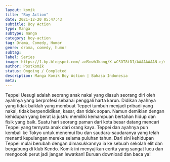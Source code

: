 ```yaml
---
layout: komik
title: "Boy Action"
date: 2021-12-20 05:47:43
subtitle: Boy Action
type: Manga
subtype: manga
category: boy-action
tag: Drama, Comedy, Humor
genre: drama, comedy, humor
subtag: 
label: Series
image: https://1.bp.blogspot.com/-adSowhJkang/X-wCSOT8tDI/AAAAAAAAN-c/vINNKjdbYzYoIbwO2R90sMfhZNcJZSEXwCLcBGAsYHQ/s72-c/1.jpg
author: Postkomik
status: Ongoing / Completed
description: Manga Komik Boy Action | Bahasa Indonesia
meta: 
---
```



Teppei Uesugi adalah seorang anak nakal yang diasuh seorang diri oleh ayahnya yang berprofesi sebahai penggali harta karun. Didikan ayahnya yang tidak baiklah yang membuat Teppei tumbuh menjadi pribadi yang nakal, tidak berpendidikan, kasar, dan tidak sopan. Namun demikian dengan kehidupan yang berat ia justru memiliki kemampuan bertahan hidup dan fisik yang baik. Suatu hari seorang paman dari kota besar datang mencari Teppei yang ternyata anak dari orang kaya. Teppei dan ayahnya pun kembali ke Tokyo untuk menemui Ibu dan saudara-saudaranya yang telah menanti kepulangan mereka selama puluhan tahun. Dari sini kehidupan Teppei mulai berubah dengan dimasukkannya ia ke sebuah sekolah elit dan bergabung di klub Kendo. Komik ini menyajikan cerita yang sangat lucu dan mengocok perut jadi jangan lewatkan! Buruan download dan baca ya!


